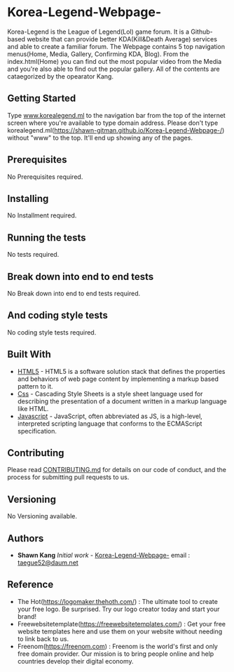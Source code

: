 # Korea-Legend-Webpage-

Korea-Legend is the League of Legend(Lol) game forum. It is a Github-based website that can provide better KDA(Kill&Death Average) services and able to create a familiar forum. The Webpage contains 5 top navigation menus(Home, Media, Gallery, Confirming KDA, Blog). From the index.html(Home) you can find out the most popular video from the Media and you're also able to find out the popular gallery. All of the contents are cataegorized by the opearator Kang. 

## Getting Started

Type www.korealegend.ml to the navigation bar from the top of the internet screen where you're available to type domain address. Please don't type korealegend.ml(https://shawn-gitman.github.io/Korea-Legend-Webpage-/) without "www" to the top. It'll end up showing any of the pages.

## Prerequisites

No Prerequisites required.

## Installing

No Installment required.

## Running the tests

No tests required.

## Break down into end to end tests

No Break down into end to end tests required.

## And coding style tests

No coding style tests required.

## Built With

* [HTML5](https://www.w3.org/html/) - HTML5 is a software solution stack that defines the properties and behaviors of web page content by implementing a markup based pattern to it.
* [Css](https://www.w3.org/Style/CSS/Overview.en.html) - Cascading Style Sheets is a style sheet language used for describing the presentation of a document written in a markup language like HTML.
* [Javascript](https://www.javascript.com/) - JavaScript, often abbreviated as JS, is a high-level, interpreted scripting language that conforms to the ECMAScript specification.

## Contributing

Please read [CONTRIBUTING.md](https://github.com/Shawn-gitman/Korea-Legend-Webpage-/blob/master/README.md) for details on our code of conduct, and the process for submitting pull requests to us.

## Versioning

No Versioning available.

## Authors

* **Shawn Kang**  *Initial work* - [Korea-Legend-Webpage-](https://github.com/Shawn-gitman) email : taegue52@daum.net

## Reference
* The Hot(https://logomaker.thehoth.com/) : The ultimate tool to create your free logo. Be surprised. Try our logo creator today and start your brand!
* Freewebsitetemplate(https://freewebsitetemplates.com/) : Get your free website templates here and use them on your website without needing to link back to us.
* Freenom(https://freenom.com) : Freenom is the world's first and only free domain provider. Our mission is to bring people online and help countries develop their digital economy.

